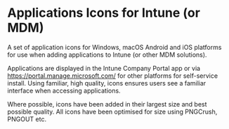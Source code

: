 # Applications Icons for Intune (or MDM)

A set of application icons for Windows, macOS Android and iOS platforms for use when adding applications to Intune (or other MDM solutions).

Applications are displayed in the Intune Company Portal app or via https://portal.manage.microsoft.com/ for other platforms for self-service install. Using familiar, high quality, icons ensures users see a familiar interface when accessing applications.

Where possible, icons have been added in their largest size and best possible quality. All icons have been optimised for size using PNGCrush, PNGOUT etc.
